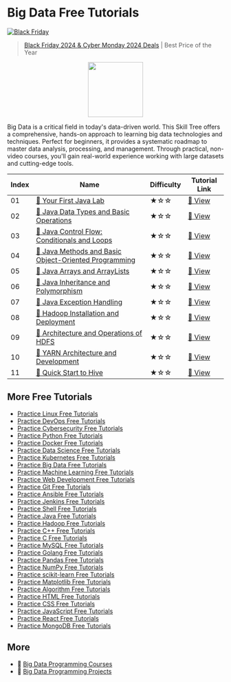 # Big Data Free Tutorials

[![Black Friday](https://file.labex.io/images/labex-bf24.png)](https://labex.io/pricing)

> [Black Friday 2024 & Cyber Monday 2024 Deals](https://labex.io/pricing) | Best Price of the Year

<div align="center">
<img width="128px" src="https://file.labex.io/path/4y59cs2oEeJr.png">
</div>

Big Data is a critical field in today's data-driven world. This Skill Tree offers a comprehensive, hands-on approach to learning big data technologies and techniques. Perfect for beginners, it provides a systematic roadmap to master data analysis, processing, and management. Through practical, non-video courses, you'll gain real-world experience working with large datasets and cutting-edge tools.

|   Index | Name                                                                                                                                              | Difficulty   | Tutorial Link                                                                                       |
|---------|---------------------------------------------------------------------------------------------------------------------------------------------------|--------------|-----------------------------------------------------------------------------------------------------|
|      01 | [📖 Your First Java Lab](https://labex.io/tutorials/java-your-first-java-lab-411751)                                                               | ★☆☆          | [🔗 View](https://labex.io/tutorials/java-your-first-java-lab-411751)                                |
|      02 | [📖 Java Data Types and Basic Operations](https://labex.io/tutorials/java-java-data-types-and-basic-operations-413744)                             | ★☆☆          | [🔗 View](https://labex.io/tutorials/java-java-data-types-and-basic-operations-413744)               |
|      03 | [📖 Java Control Flow: Conditionals and Loops](https://labex.io/tutorials/java-java-control-flow-conditionals-and-loops-413751)                    | ★☆☆          | [🔗 View](https://labex.io/tutorials/java-java-control-flow-conditionals-and-loops-413751)           |
|      04 | [📖 Java Methods and Basic Object-Oriented Programming](https://labex.io/tutorials/java-java-methods-and-basic-object-oriented-programming-413809) | ★☆☆          | [🔗 View](https://labex.io/tutorials/java-java-methods-and-basic-object-oriented-programming-413809) |
|      05 | [📖 Java Arrays and ArrayLists](https://labex.io/tutorials/java-java-arrays-and-arraylists-413820)                                                 | ★☆☆          | [🔗 View](https://labex.io/tutorials/java-java-arrays-and-arraylists-413820)                         |
|      06 | [📖 Java Inheritance and Polymorphism](https://labex.io/tutorials/java-java-inheritance-and-polymorphism-413825)                                   | ★☆☆          | [🔗 View](https://labex.io/tutorials/java-java-inheritance-and-polymorphism-413825)                  |
|      07 | [📖 Java Exception Handling](https://labex.io/tutorials/java-java-exception-handling-413830)                                                       | ★☆☆          | [🔗 View](https://labex.io/tutorials/java-java-exception-handling-413830)                            |
|      08 | [📖 Hadoop Installation and Deployment](https://labex.io/tutorials/hadoop-hadoop-installation-and-deployment-272321)                               | ★☆☆          | [🔗 View](https://labex.io/tutorials/hadoop-hadoop-installation-and-deployment-272321)               |
|      09 | [📖 Architecture and Operations of HDFS](https://labex.io/tutorials/hadoop-architecture-and-operations-of-hdfs-272320)                             | ★☆☆          | [🔗 View](https://labex.io/tutorials/hadoop-architecture-and-operations-of-hdfs-272320)              |
|      10 | [📖 YARN Architecture and Development](https://labex.io/tutorials/linux-yarn-architecture-and-development-272324)                                  | ★☆☆          | [🔗 View](https://labex.io/tutorials/linux-yarn-architecture-and-development-272324)                 |
|      11 | [📖 Quick Start to Hive](https://labex.io/tutorials/linux-quick-start-to-hive-272323)                                                              | ★☆☆          | [🔗 View](https://labex.io/tutorials/linux-quick-start-to-hive-272323)                               |

## More Free Tutorials

- [Practice Linux Free Tutorials](https://github.com/labex-labs/linux-free-tutorials)
- [Practice DevOps Free Tutorials](https://github.com/labex-labs/devops-free-tutorials)
- [Practice Cybersecurity Free Tutorials](https://github.com/labex-labs/cybersecurity-free-tutorials)
- [Practice Python Free Tutorials](https://github.com/labex-labs/python-free-tutorials)
- [Practice Docker Free Tutorials](https://github.com/labex-labs/docker-free-tutorials)
- [Practice Data Science Free Tutorials](https://github.com/labex-labs/data-science-free-tutorials)
- [Practice Kubernetes Free Tutorials](https://github.com/labex-labs/kubernetes-free-tutorials)
- [Practice Big Data Free Tutorials](https://github.com/labex-labs/bigdata-free-tutorials)
- [Practice Machine Learning Free Tutorials](https://github.com/labex-labs/ml-free-tutorials)
- [Practice Web Development Free Tutorials](https://github.com/labex-labs/web-development-free-tutorials)
- [Practice Git Free Tutorials](https://github.com/labex-labs/git-free-tutorials)
- [Practice Ansible Free Tutorials](https://github.com/labex-labs/ansible-free-tutorials)
- [Practice Jenkins Free Tutorials](https://github.com/labex-labs/jenkins-free-tutorials)
- [Practice Shell Free Tutorials](https://github.com/labex-labs/shell-free-tutorials)
- [Practice Java Free Tutorials](https://github.com/labex-labs/java-free-tutorials)
- [Practice Hadoop Free Tutorials](https://github.com/labex-labs/hadoop-free-tutorials)
- [Practice C++ Free Tutorials](https://github.com/labex-labs/cpp-free-tutorials)
- [Practice C Free Tutorials](https://github.com/labex-labs/c-free-tutorials)
- [Practice MySQL Free Tutorials](https://github.com/labex-labs/mysql-free-tutorials)
- [Practice Golang Free Tutorials](https://github.com/labex-labs/go-free-tutorials)
- [Practice Pandas Free Tutorials](https://github.com/labex-labs/pandas-free-tutorials)
- [Practice NumPy Free Tutorials](https://github.com/labex-labs/numpy-free-tutorials)
- [Practice scikit-learn Free Tutorials](https://github.com/labex-labs/sklearn-free-tutorials)
- [Practice Matplotlib Free Tutorials](https://github.com/labex-labs/matplotlib-free-tutorials)
- [Practice Algorithm Free Tutorials](https://github.com/labex-labs/algorithm-free-tutorials)
- [Practice HTML Free Tutorials](https://github.com/labex-labs/html-free-tutorials)
- [Practice CSS Free Tutorials](https://github.com/labex-labs/css-free-tutorials)
- [Practice JavaScript Free Tutorials](https://github.com/labex-labs/javascript-free-tutorials)
- [Practice React Free Tutorials](https://github.com/labex-labs/react-free-tutorials)
- [Practice MongoDB Free Tutorials](https://github.com/labex-labs/mongodb-free-tutorials)


## More

- 🔗 [Big Data Programming Courses](https://github.com/labex-labs/awesome-programming-courses)
- 🔗 [Big Data Programming Projects](https://github.com/labex-labs/awesome-programming-projects)

